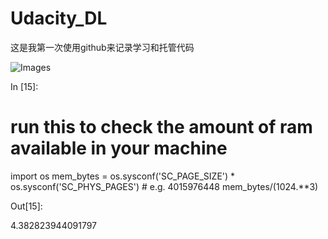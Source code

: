 # Udacity_DL
这是我第一次使用github来记录学习和托管代码

![Images](https://raw.githubusercontent.com/KannShi/Udacity_DL/master/img/regularization.png)

In [15]:

# run this to check the amount of ram available in your machine
import os
mem_bytes = os.sysconf('SC_PAGE_SIZE') * os.sysconf('SC_PHYS_PAGES')  # e.g. 4015976448
mem_bytes/(1024.**3)

Out[15]:

4.382823944091797

